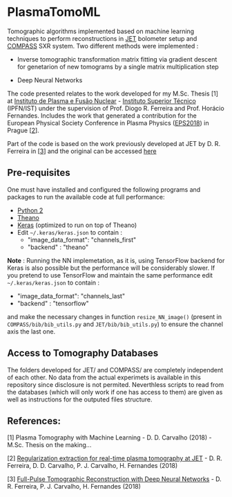 # PlasmaTomoML

Tomographic algorithms implemented based on machine learning techniques to perform reconstructions in [JET](https://www.euro-fusion.org/devices/jet/) bolometer setup and [COMPASS](http://www.ipp.cas.cz/vedecka_struktura_ufp/tokamak/tokamak_compass/) SXR system. Two different methods were implemented :

- Inverse tomographic transformation matrix fitting via gradient descent for genetarion of new tomograms by a single matrix multiplication step

- Deep Neural Networks

The code presented relates to the work developed for my M.Sc. Thesis [1] at [Instituto de Plasma e Fusão Nuclear](https://www.ipfn.tecnico.ulisboa.pt/) - [Instituto Superior Técnico](https://tecnico.ulisboa.pt/pt/) (IPFN/IST) under the supervision of Prof. Diogo R. Ferreira and Prof. Horácio Fernandes. Includes the work that generated a contribution for the European Physical Society Conference in Plasma Physics ([EPS2018](https://eps2018.eli-beams.eu/en/)) in Prague [[2](http://ocs.ciemat.es/EPS2018ABS/pdf/P4.1005.pdf)].

Part of the code is based on the work previously developed at JET by D. R. Ferreira in [[3](https://arxiv.org/pdf/1802.02242.pdf)] and the original can be accessed [here](https://github.com/diogoff/plasma-tomography)

## Pre-requisites 

One must have installed and configured the following programs and packages to run the available code at full performance:

- [Python 2](https://www.python.org/downloads/)
- [Theano](http://deeplearning.net/software/theano/)
- [Keras](https://keras.io/) (optimized to run on top of Theano)
- Edit `~/.keras/keras.json` to contain :  
   - "image_data_format": "channels_first"
   - "backend" : "theano"
   
**Note** : Running the NN implemetation, as it is, using TensorFlow backend for Keras is also possible but the performance will be considerably slower. If you pretend to use TensorFlow and maintain the same performance edit `~/.keras/keras.json` to contain :  
   - "image_data_format": "channels_last"
   - "backend" : "tensorflow"

and make the necessary changes in function `resize_NN_image()` (present in `COMPASS/bib/bib_utils.py` and `JET/bib/bib_utils.py`) to ensure the channel axis  the last one. 

## Access to Tomography Databases 

The folders developed for JET/ and COMPASS/ are completely independent of each other. No data from the actual experimets is available in this repository since disclosure is not permited. Neverthless scripts to read from the databases (which will only work if one has access to them) are given as well as instructions for the outputed files structure.

## References:

[1] Plasma Tomography with Machine Learning - D. D. Carvalho (2018) - M.Sc. Thesis on the making...

[2] [Regularization extraction for real-time plasma tomography at JET](http://ocs.ciemat.es/EPS2018ABS/pdf/P4.1005.pdf) - D. R. Ferreira, D. D. Carvalho, P. J. Carvalho, H. Fernandes (2018)

[3] [Full-Pulse Tomographic Reconstruction with Deep Neural Networks](https://arxiv.org/pdf/1802.02242.pdf) - D. R. Ferreira, P. J. Carvalho, H. Fernandes (2018)
